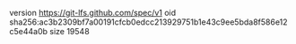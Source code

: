 version https://git-lfs.github.com/spec/v1
oid sha256:ac3b2309bf7a00191cfcb0edcc213929751b1e43c9ee5bda8f586e12c5e44a0b
size 19548
